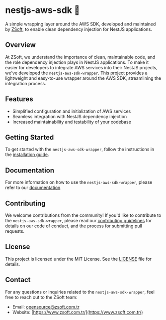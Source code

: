 # nestjs-aws-sdk 🚀

A simple wrapping layer around the AWS SDK, developed and maintained by [ZSoft](https://www.zsoft.com.tr/), to enable clean dependency injection for NestJS applications.

## Overview

At ZSoft, we understand the importance of clean, maintainable code, and the role dependency injection plays in NestJS applications. To make it easier for developers to integrate AWS services into their NestJS projects, we've developed the `nestjs-aws-sdk-wrapper`. This project provides a lightweight and easy-to-use wrapper around the AWS SDK, streamlining the integration process.

## Features

- Simplified configuration and initialization of AWS services
- Seamless integration with NestJS dependency injection
- Increased maintainability and testability of your codebase

## Getting Started

To get started with the `nestjs-aws-sdk-wrapper`, follow the instructions in the [installation guide](./docs/installation.md).

## Documentation

For more information on how to use the `nestjs-aws-sdk-wrapper`, please refer to our [documentation](./docs/README.md).

## Contributing

We welcome contributions from the community! If you'd like to contribute to the `nestjs-aws-sdk-wrapper`, please read our [contributing guidelines](./CONTRIBUTING.md) for details on our code of conduct, and the process for submitting pull requests.

## License

This project is licensed under the MIT License. See the [LICENSE](./LICENSE) file for details.

## Contact

For any questions or inquiries related to the `nestjs-aws-sdk-wrapper`, feel free to reach out to the ZSoft team:

- Email: [opensource@zsoft.com.tr](mailto:opensource@zsoft.com.tr)
- Website: [https://www.zsoft.com.tr/](https://www.zsoft.com.tr/)

